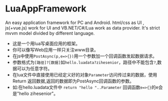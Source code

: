 # LuaAppFramework
An easy application framework for PC and Android. html/css as UI , js(+vue.js) work for UI and VB.NET/C#/Lua work as data provider. It's strict mvvm model divided by different language.

- 这是一个用lua写桌面应用的框架。
- 你可以像写Web应用一样只关注www目录。
- 在js中使用`PostAsync(p,e=>{})`用一个参数加一个回调函数发起数据请求。
- 参数格式为`[路径]?[数据]`如`hello.luadata?zihesenior`，路径中不能包含`?`,数据可以为任意字符。
- 在lua文件中直接使用已经定义好的对象`Parameter`访问传过来的数据，使用Return 返回数据,返回的数据即为PostAsync回调函数的参数。
- 如:在hello.luadata文件中 `return "hello "..Parameter` 回调函数`e=>{}`的e会是"hello zihesenior"。
